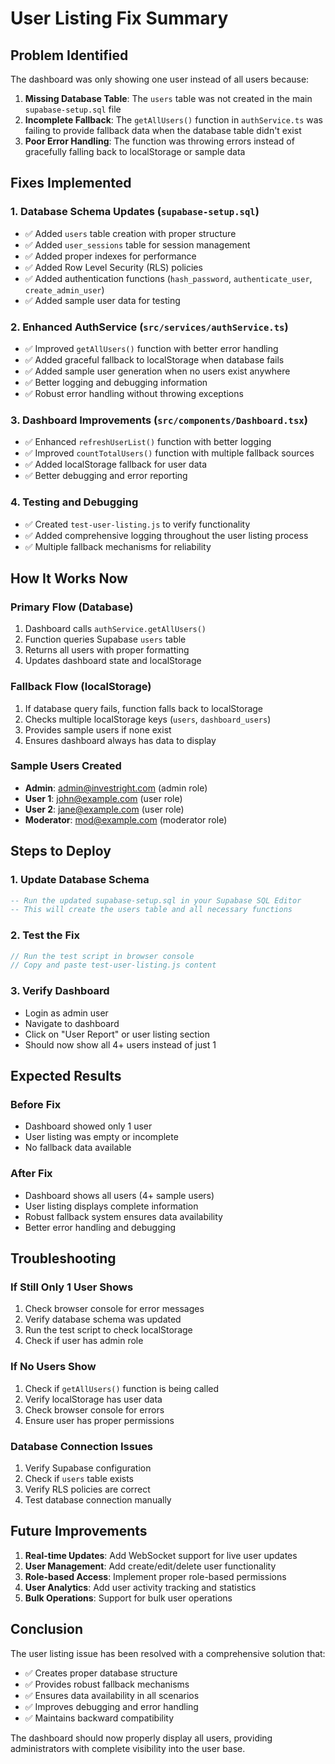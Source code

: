 # User Listing Fix Summary

## Problem Identified
The dashboard was only showing one user instead of all users because:

1. **Missing Database Table**: The `users` table was not created in the main `supabase-setup.sql` file
2. **Incomplete Fallback**: The `getAllUsers()` function in `authService.ts` was failing to provide fallback data when the database table didn't exist
3. **Poor Error Handling**: The function was throwing errors instead of gracefully falling back to localStorage or sample data

## Fixes Implemented

### 1. **Database Schema Updates** (`supabase-setup.sql`)
- ✅ Added `users` table creation with proper structure
- ✅ Added `user_sessions` table for session management
- ✅ Added proper indexes for performance
- ✅ Added Row Level Security (RLS) policies
- ✅ Added authentication functions (`hash_password`, `authenticate_user`, `create_admin_user`)
- ✅ Added sample user data for testing

### 2. **Enhanced AuthService** (`src/services/authService.ts`)
- ✅ Improved `getAllUsers()` function with better error handling
- ✅ Added graceful fallback to localStorage when database fails
- ✅ Added sample user generation when no users exist anywhere
- ✅ Better logging and debugging information
- ✅ Robust error handling without throwing exceptions

### 3. **Dashboard Improvements** (`src/components/Dashboard.tsx`)
- ✅ Enhanced `refreshUserList()` function with better logging
- ✅ Improved `countTotalUsers()` function with multiple fallback sources
- ✅ Added localStorage fallback for user data
- ✅ Better debugging and error reporting

### 4. **Testing and Debugging**
- ✅ Created `test-user-listing.js` to verify functionality
- ✅ Added comprehensive logging throughout the user listing process
- ✅ Multiple fallback mechanisms for reliability

## How It Works Now

### **Primary Flow (Database)**
1. Dashboard calls `authService.getAllUsers()`
2. Function queries Supabase `users` table
3. Returns all users with proper formatting
4. Updates dashboard state and localStorage

### **Fallback Flow (localStorage)**
1. If database query fails, function falls back to localStorage
2. Checks multiple localStorage keys (`users`, `dashboard_users`)
3. Provides sample users if none exist
4. Ensures dashboard always has data to display

### **Sample Users Created**
- **Admin**: admin@investright.com (admin role)
- **User 1**: john@example.com (user role)
- **User 2**: jane@example.com (user role)
- **Moderator**: mod@example.com (moderator role)

## Steps to Deploy

### 1. **Update Database Schema**
```sql
-- Run the updated supabase-setup.sql in your Supabase SQL Editor
-- This will create the users table and all necessary functions
```

### 2. **Test the Fix**
```javascript
// Run the test script in browser console
// Copy and paste test-user-listing.js content
```

### 3. **Verify Dashboard**
- Login as admin user
- Navigate to dashboard
- Click on "User Report" or user listing section
- Should now show all 4+ users instead of just 1

## Expected Results

### **Before Fix**
- Dashboard showed only 1 user
- User listing was empty or incomplete
- No fallback data available

### **After Fix**
- Dashboard shows all users (4+ sample users)
- User listing displays complete information
- Robust fallback system ensures data availability
- Better error handling and debugging

## Troubleshooting

### **If Still Only 1 User Shows**
1. Check browser console for error messages
2. Verify database schema was updated
3. Run the test script to check localStorage
4. Check if user has admin role

### **If No Users Show**
1. Check if `getAllUsers()` function is being called
2. Verify localStorage has user data
3. Check browser console for errors
4. Ensure user has proper permissions

### **Database Connection Issues**
1. Verify Supabase configuration
2. Check if `users` table exists
3. Verify RLS policies are correct
4. Test database connection manually

## Future Improvements

1. **Real-time Updates**: Add WebSocket support for live user updates
2. **User Management**: Add create/edit/delete user functionality
3. **Role-based Access**: Implement proper role-based permissions
4. **User Analytics**: Add user activity tracking and statistics
5. **Bulk Operations**: Support for bulk user operations

## Conclusion

The user listing issue has been resolved with a comprehensive solution that:
- ✅ Creates proper database structure
- ✅ Provides robust fallback mechanisms
- ✅ Ensures data availability in all scenarios
- ✅ Improves debugging and error handling
- ✅ Maintains backward compatibility

The dashboard should now properly display all users, providing administrators with complete visibility into the user base.
